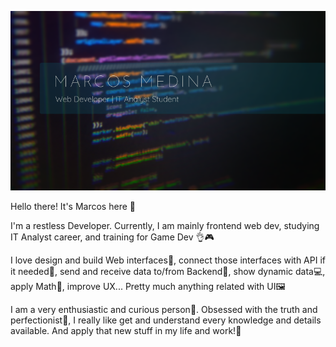 ![markmed](https://raw.githubusercontent.com/MarkMed/MarkMed/main/image867.png)

Hello there! It's Marcos here 👋

I'm a restless Developer. Currently, I am mainly frontend web dev, studying IT Analyst career, and training for Game Dev 👌🎮

I love design and build Web interfaces🎨, connect those interfaces
with API if it needed🔌, send and receive data to/from Backend🔁, show
dynamic data💻, apply Math🧮, improve UX... Pretty much anything
related with UI🖼

I am a very enthusiastic and curious person👀. Obsessed with the truth
and perfectionist🌟, I really like get and understand every knowledge
and details available. And apply that new stuff in my life and work!💪

<!--
**MarkMed/MarkMed** is a ✨ _special_ ✨ repository because its `README.md` (this file) appears on your GitHub profile.

Here are some ideas to get you started:

- 🔭 I’m currently working on ...
- 🌱 I’m currently learning ...
- 👯 I’m looking to collaborate on ...
- 🤔 I’m looking for help with ...
- 💬 Ask me about ...
- 📫 How to reach me: ...
- 😄 Pronouns: ...
- ⚡ Fun fact: ...
-->
